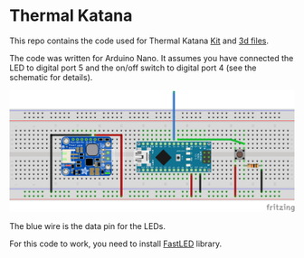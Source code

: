 # Thermal Katana

This repo contains the code used for Thermal Katana [Kit](https://www.etsy.com/uk/listing/889195924/arasaka-thermal-katana-kit-cyberpunk) and [3d files](https://www.etsy.com/uk/listing/900160685/arasaka-thermal-katana-3d-files).

The code was written for Arduino Nano. It assumes you have connected the LED to digital port 5 and the on/off switch to digital port 4 (see the schematic for details).

![Thermal Katana wiring schematics](schematics.png)

The blue wire is the data pin for the LEDs.

For this code to work, you need to install [FastLED](https://github.com/FastLED/FastLED) library.